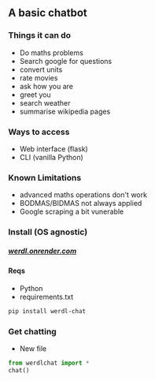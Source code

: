 ## A basic chatbot
### Things it can do
- Do maths problems
- Search google for questions
- convert units
- rate movies
- ask how you are
- greet you
- search weather
- summarise wikipedia pages
### Ways to access
- Web interface (flask)
- CLI (vanilla Python)
### Known Limitations
- advanced maths operations don't work
- BODMAS/BIDMAS not always applied
- Google scraping a bit vunerable
### Install (OS agnostic)
##### [werdl.onrender.com](werdl.onrender.com)
#### Reqs
- Python
- requirements.txt
```bash
pip install werdl-chat
```
### Get chatting
- New file
```python
from werdlchat import *
chat()
```

